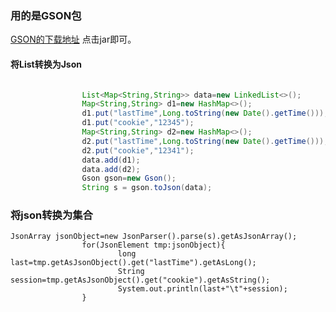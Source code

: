 ### 用的是GSON包
<a href="https://mvnrepository.com/artifact/com.google.code.gson/gson/2.3.1">GSON的下载地址</a> 点击jar即可。  
#### 将List转换为Json
```java

                List<Map<String,String>> data=new LinkedList<>();
                Map<String,String> d1=new HashMap<>();
                d1.put("lastTime",Long.toString(new Date().getTime()));
                d1.put("cookie","12345");
                Map<String,String> d2=new HashMap<>();
                d2.put("lastTime",Long.toString(new Date().getTime()));
                d2.put("cookie","12341");
                data.add(d1);
                data.add(d2);
                Gson gson=new Gson();
                String s = gson.toJson(data);
```
### 将json转换为集合
```
JsonArray jsonObject=new JsonParser().parse(s).getAsJsonArray();
                for(JsonElement tmp:jsonObject){
                        long last=tmp.getAsJsonObject().get("lastTime").getAsLong();
                        String session=tmp.getAsJsonObject().get("cookie").getAsString();
                        System.out.println(last+"\t"+session);
                }
```
